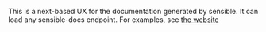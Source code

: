 This is a next-based UX for the documentation generated by sensible. It can load any sensible-docs endpoint. For examples, see [the website](https://sensibleframework.co)
